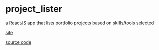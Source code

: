 # project_lister
a ReactJS app that lists portfolio projects based on skills/tools selected

[site](https://davidsmolinski.github.io/project_lister/)

[source code](https://github.com/DavidSmolinski/project_lister/tree/master)
